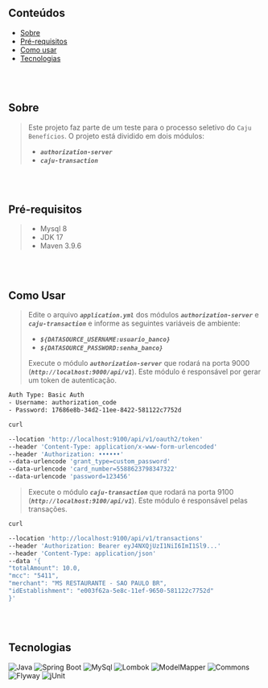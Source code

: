 ## Conteúdos

- [Sobre](#sobre)
- [Pré-requisitos](#pre-requisitos)
- [Como usar](#como-usar)
- [Tecnologias](#tecnologias)

</br></br>

## Sobre <a id="sobre"></a>

> Este projeto faz parte de um teste para o processo seletivo do <code>Caju Benefícios</code>.
> O projeto está dividido em dois módulos:
>
> - <code>**_authorization-server_**</code>
> - <code>**_caju-transaction_**</code>

</br></br>

## Pré-requisitos <a id="pre-requisitos"></a>

> - Mysql 8
> - JDK 17
> - Maven 3.9.6

</br></br>

## Como Usar <a id="como-usar"></a>

> Edite o arquivo <code>**_application.yml_**</code> dos módulos <code>**_authorization-server_**</code> e <code>**_caju-transaction_**</code> e informe as seguintes variáveis de ambiente:
>
> - <code>**_${DATASOURCE_USERNAME:usuario_banco}_**</code>
> - <code>**_${DATASOURCE_PASSWORD:senha_banco}_**</code>
>
> Execute o módulo <code>**_authorization-server_**</code> que rodará na porta 9000 (<code>**_http://localhost:9000/api/v1_**</code>). Este módulo é responsável por gerar um token de autenticação.

```sh
Auth Type: Basic Auth
- Username: authorization_code
- Password: 17686e8b-34d2-11ee-8422-581122c7752d

curl

--location 'http://localhost:9100/api/v1/oauth2/token'
--header 'Content-Type: application/x-www-form-urlencoded'
--header 'Authorization: ••••••'
--data-urlencode 'grant_type=custom_password'
--data-urlencode 'card_number=5588623798347322'
--data-urlencode 'password=123456'
```

> Execute o módulo <code>**_caju-transaction_**</code> que rodará na porta 9100 (<code>**_http://localhost:9100/api/v1_**</code>). Este módulo é responsável pelas transações.

```sh
curl

--location 'http://localhost:9100/api/v1/transactions'
--header 'Authorization: Bearer eyJ4NXQjUzI1NiI6ImI1Sl9...'
--header 'Content-Type: application/json'
--data '{
"totalAmount": 10.0,
"mcc": "5411",
"merchant": "MS RESTAURANTE - SAO PAULO BR",
"idEstablishment": "e003f62a-5e8c-11ef-9650-581122c7752d"
}'
```

</br></br>

## Tecnologias <a id="tecnologias"></a>

![Java](https://img.shields.io/static/v1?label=Java&message=17&color=green)
![Spring Boot](https://img.shields.io/static/v1?label=spring-boot&message=3.2.2&color=green)
![MySql](https://img.shields.io/static/v1?label=mysql&message=8.3.0&color=green)
![Lombok](https://img.shields.io/static/v1?label=lombok&message=1.18.30&color=green)
![ModelMapper](https://img.shields.io/static/v1?label=model-mapper&message=3.1.0&color=green)
![Commons](https://img.shields.io/static/v1?label=commons-lang3&message=3.13.0&color=green)
![Flyway](https://img.shields.io/static/v1?label=flywaydb&message=9.22.3&color=green)
![jUnit](https://img.shields.io/static/v1?label=junit&message=5.7.0&color=green)
